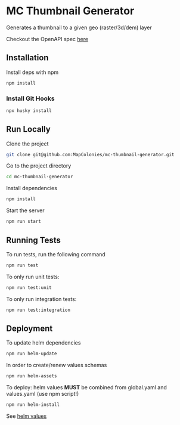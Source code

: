 # MC Thumbnail Generator

Generates a thumbnail to a given geo (raster/3d/dem) layer

Checkout the OpenAPI spec [here](/openapi3.yaml)

## Installation

Install deps with npm

```bash
npm install
```
### Install Git Hooks
```bash
npx husky install
```

## Run Locally

Clone the project

```bash
git clone git@github.com:MapColonies/mc-thumbnail-generator.git
```

Go to the project directory

```bash
cd mc-thumbnail-generator
```

Install dependencies

```bash
npm install
```

Start the server

```bash
npm run start
```

## Running Tests

To run tests, run the following command

```bash
npm run test
```

To only run unit tests:
```bash
npm run test:unit
```

To only run integration tests:
```bash
npm run test:integration
```

## Deployment
To update helm dependencies
```bash
npm run helm-update
```

In order to create/renew values schemas 
```bash
npm run helm-assets
```

To deploy: helm values **MUST** be combined from global.yaml and values.yaml (use npm script!)
```bash
npm run helm-install
```

See [helm values](https://github.com/MapColonies/helm-common/blob/c352a2453117895ec0f9df0267a66d6f5b9c2da2/README.md)
